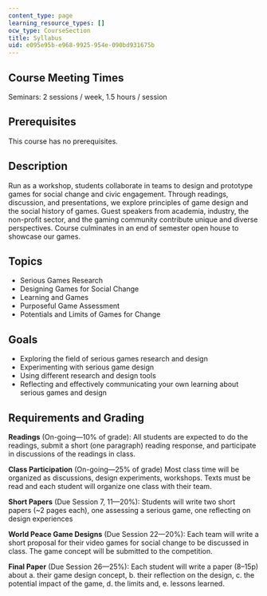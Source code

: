 ```yaml
---
content_type: page
learning_resource_types: []
ocw_type: CourseSection
title: Syllabus
uid: e095e95b-e968-9925-954e-090bd931675b
---
```


Course Meeting Times
--------------------

Seminars: 2 sessions / week, 1.5 hours / session

Prerequisites
-------------

This course has no prerequisites.

Description
-----------

Run as a workshop, students collaborate in teams to design and prototype games for social change and civic engagement. Through readings, discussion, and presentations, we explore principles of game design and the social history of games. Guest speakers from academia, industry, the non-profit sector, and the gaming community contribute unique and diverse perspectives. Course culminates in an end of semester open house to showcase our games.

Topics
------

*   Serious Games Research
*   Designing Games for Social Change
*   Learning and Games
*   Purposeful Game Assessment
*   Potentials and Limits of Games for Change

Goals
-----

*   Exploring the field of serious games research and design
*   Experimenting with serious game design
*   Using different research and design tools
*   Reflecting and effectively communicating your own learning about serious games and design

Requirements and Grading
------------------------

**Readings** (On-going—10% of grade): All students are expected to do the readings, submit a short (one paragraph) reading response, and participate in discussions of the readings in class.

**Class Participation** (On-going—25% of grade) Most class time will be organized as discussions, design experiments, workshops. Texts must be read and each student will organize one class with their team.

**Short Papers** (Due Session 7, 11—20%): Students will write two short papers (~2 pages each), one assessing a serious game, one reflecting on design experiences

**World Peace Game Designs** (Due Session 22—20%): Each team will write a short proposal for their video games for social change to be discussed in class. The game concept will be submitted to the competition.

**Final Paper** (Due Session 26—25%): Each student will write a paper (8–15p) about a. their game design concept, b. their reflection on the design, c. the potential impact of the game, d. the limits and, e. lessons learned.